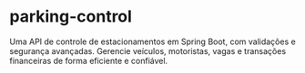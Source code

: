 # parking-control
 Uma API de controle de estacionamentos em Spring Boot, com validações e segurança avançadas. Gerencie veículos, motoristas, vagas e transações financeiras de forma eficiente e confiável.
